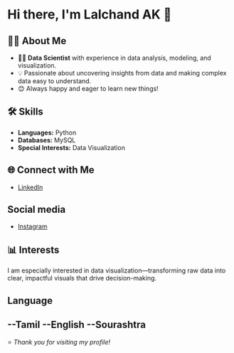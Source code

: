 # Hi there, I'm Lalchand AK 👋

## 👨‍💻 About Me
- 🧑‍🔬 **Data Scientist** with experience in data analysis, modeling, and visualization.
- 💡 Passionate about uncovering insights from data and making complex data easy to understand.
- 😊 Always happy and eager to learn new things!

## 🛠️ Skills
- **Languages:** Python
- **Databases:** MySQL
- **Special Interests:** Data Visualization

## 🌐 Connect with Me
- [LinkedIn](https://www.linkedin.com/in/lalchand-ak-060187265)

## Social media
- [Instagram](https://www.instagram.com/)

## 📊 Interests
I am especially interested in data visualization—transforming raw data into clear, impactful visuals that drive decision-making.

## Language

--Tamil
--English
--Sourashtra
---

⭐️ _Thank you for visiting my profile!_
